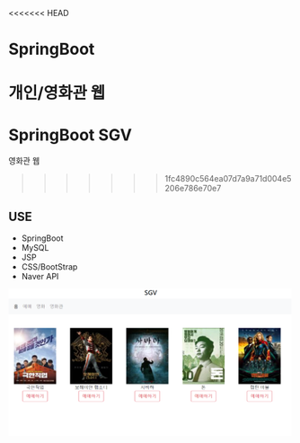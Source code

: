 <<<<<<< HEAD
# SpringBoot  
개인/영화관 웹  
=======
# SpringBoot SGV 
영화관 웹  
>>>>>>> 1fc4890c564ea07d7a9a71d004e5206e786e70e7
  
## USE  
- SpringBoot  
- MySQL  
- JSP  
- CSS/BootStrap  
- Naver API

  
![img](/img.PNG)
